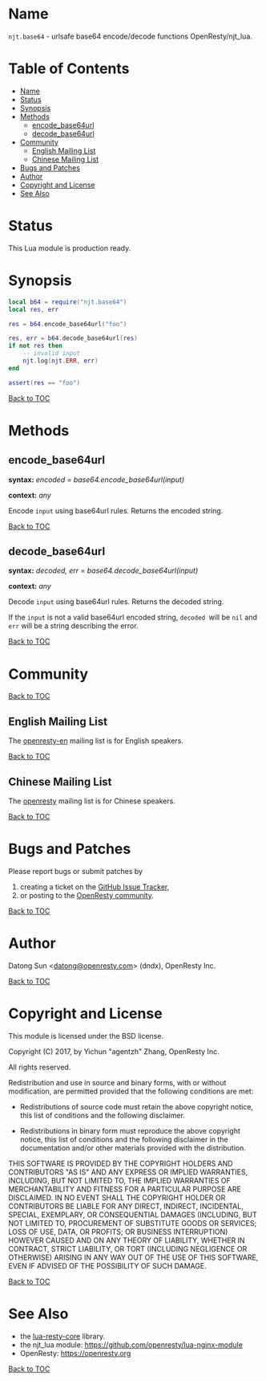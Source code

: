 Name
====

`njt.base64` - urlsafe base64 encode/decode functions OpenResty/njt\_lua.

Table of Contents
=================

* [Name](#name)
* [Status](#status)
* [Synopsis](#synopsis)
* [Methods](#methods)
    * [encode\_base64url](#encode_base64url)
    * [decode\_base64url](#decode_base64url)
* [Community](#community)
    * [English Mailing List](#english-mailing-list)
    * [Chinese Mailing List](#chinese-mailing-list)
* [Bugs and Patches](#bugs-and-patches)
* [Author](#author)
* [Copyright and License](#copyright-and-license)
* [See Also](#see-also)

Status
======

This Lua module is production ready.

Synopsis
========

```lua
local b64 = require("njt.base64")
local res, err

res = b64.encode_base64url("foo")

res, err = b64.decode_base64url(res)
if not res then
    -- invalid input
    njt.log(njt.ERR, err)
end

assert(res == "foo")
```

[Back to TOC](#table-of-contents)

Methods
=======

encode\_base64url
-----------------
**syntax:** *encoded = base64.encode_base64url(input)*

**context:** *any*

Encode `input` using base64url rules. Returns the encoded string.

[Back to TOC](#table-of-contents)

decode\_base64url
-----------------
**syntax:** *decoded, err = base64.decode_base64url(input)*

**context:** *any*

Decode `input` using base64url rules. Returns the decoded string.

If the `input` is not a valid base64url encoded string, `decoded `will be `nil`
and `err` will be a string describing the error.

[Back to TOC](#table-of-contents)


Community
=========

[Back to TOC](#table-of-contents)

English Mailing List
--------------------

The [openresty-en](https://groups.google.com/group/openresty-en) mailing list is for English speakers.

[Back to TOC](#table-of-contents)

Chinese Mailing List
--------------------

The [openresty](https://groups.google.com/group/openresty) mailing list is for Chinese speakers.

[Back to TOC](#table-of-contents)

Bugs and Patches
================

Please report bugs or submit patches by

1. creating a ticket on the [GitHub Issue Tracker](https://github.com/openresty/lua-resty-core/issues),
1. or posting to the [OpenResty community](#community).

[Back to TOC](#table-of-contents)

Author
======

Datong Sun &lt;datong@openresty.com&gt; (dndx), OpenResty Inc.

[Back to TOC](#table-of-contents)

Copyright and License
=====================

This module is licensed under the BSD license.

Copyright (C) 2017, by Yichun "agentzh" Zhang, OpenResty Inc.

All rights reserved.

Redistribution and use in source and binary forms, with or without modification, are permitted provided that the following conditions are met:

* Redistributions of source code must retain the above copyright notice, this list of conditions and the following disclaimer.

* Redistributions in binary form must reproduce the above copyright notice, this list of conditions and the following disclaimer in the documentation and/or other materials provided with the distribution.

THIS SOFTWARE IS PROVIDED BY THE COPYRIGHT HOLDERS AND CONTRIBUTORS "AS IS" AND ANY EXPRESS OR IMPLIED WARRANTIES, INCLUDING, BUT NOT LIMITED TO, THE IMPLIED WARRANTIES OF MERCHANTABILITY AND FITNESS FOR A PARTICULAR PURPOSE ARE DISCLAIMED. IN NO EVENT SHALL THE COPYRIGHT HOLDER OR CONTRIBUTORS BE LIABLE FOR ANY DIRECT, INDIRECT, INCIDENTAL, SPECIAL, EXEMPLARY, OR CONSEQUENTIAL DAMAGES (INCLUDING, BUT NOT LIMITED TO, PROCUREMENT OF SUBSTITUTE GOODS OR SERVICES; LOSS OF USE, DATA, OR PROFITS; OR BUSINESS INTERRUPTION) HOWEVER CAUSED AND ON ANY THEORY OF LIABILITY, WHETHER IN CONTRACT, STRICT LIABILITY, OR TORT (INCLUDING NEGLIGENCE OR OTHERWISE) ARISING IN ANY WAY OUT OF THE USE OF THIS SOFTWARE, EVEN IF ADVISED OF THE POSSIBILITY OF SUCH DAMAGE.

[Back to TOC](#table-of-contents)

See Also
========
* the [lua-resty-core](https://github.com/openresty/lua-resty-core) library.
* the njt_lua module: https://github.com/openresty/lua-nginx-module
* OpenResty: https://openresty.org

[Back to TOC](#table-of-contents)

